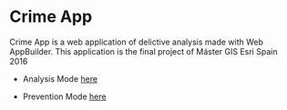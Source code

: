 # Crime App
Crime App is a web application of delictive analysis made with Web AppBuilder. This application is the final project of Máster GIS Esri Spain 2016

* Analysis Mode [here](http://mundogister.github.io/Crime_App/Modo-Analisis/)

* Prevention Mode [here](http://mundogister.github.io/Crime_App/Modo-Prevencion/)
